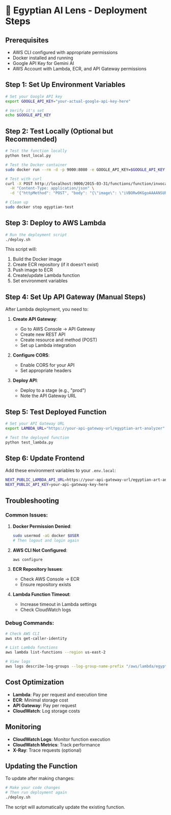 # 🚀 Egyptian AI Lens - Deployment Steps

## Prerequisites

- AWS CLI configured with appropriate permissions
- Docker installed and running
- Google API Key for Gemini AI
- AWS Account with Lambda, ECR, and API Gateway permissions

## Step 1: Set Up Environment Variables

```bash
# Set your Google API key
export GOOGLE_API_KEY="your-actual-google-api-key-here"

# Verify it's set
echo $GOOGLE_API_KEY
```

## Step 2: Test Locally (Optional but Recommended)

```bash
# Test the function locally
python test_local.py

# Test the Docker container
sudo docker run --rm -d -p 9000:8080 -e GOOGLE_API_KEY=$GOOGLE_API_KEY --name egyptian-test egyptian-art-analyzer

# Test with curl
curl -X POST http://localhost:9000/2015-03-31/functions/function/invocations \
  -H "Content-Type: application/json" \
  -d '{"httpMethod": "POST", "body": "{\"image\": \"iVBORw0KGgoAAAANSUhEUgAAAAEAAAABCAYAAAAfFcSJAAAADUlEQVR42mNkYPhfDwAChwGA60e6kgAAAABJRU5ErkJggg==\", \"speed\": \"fast\", \"imageType\": \"unknown\"}"}'

# Clean up
sudo docker stop egyptian-test
```

## Step 3: Deploy to AWS Lambda

```bash
# Run the deployment script
./deploy.sh
```

This script will:

1. Build the Docker image
2. Create ECR repository (if it doesn't exist)
3. Push image to ECR
4. Create/update Lambda function
5. Set environment variables

## Step 4: Set Up API Gateway (Manual Steps)

After Lambda deployment, you need to:

1. **Create API Gateway**:

   - Go to AWS Console → API Gateway
   - Create new REST API
   - Create resource and method (POST)
   - Set up Lambda integration

2. **Configure CORS**:

   - Enable CORS for your API
   - Set appropriate headers

3. **Deploy API**:
   - Deploy to a stage (e.g., "prod")
   - Note the API Gateway URL

## Step 5: Test Deployed Function

```bash
# Set your API Gateway URL
export LAMBDA_URL="https://your-api-gateway-url/egyptian-art-analyzer"

# Test the deployed function
python test_lambda.py
```

## Step 6: Update Frontend

Add these environment variables to your `.env.local`:

```bash
NEXT_PUBLIC_LAMBDA_API_URL=https://your-api-gateway-url/egyptian-art-analyzer
NEXT_PUBLIC_API_KEY=your-api-gateway-key-here
```

## Troubleshooting

### Common Issues:

1. **Docker Permission Denied**:

   ```bash
   sudo usermod -aG docker $USER
   # Then logout and login again
   ```

2. **AWS CLI Not Configured**:

   ```bash
   aws configure
   ```

3. **ECR Repository Issues**:

   - Check AWS Console → ECR
   - Ensure repository exists

4. **Lambda Function Timeout**:
   - Increase timeout in Lambda settings
   - Check CloudWatch logs

### Debug Commands:

```bash
# Check AWS CLI
aws sts get-caller-identity

# List Lambda functions
aws lambda list-functions --region us-east-2

# View logs
aws logs describe-log-groups --log-group-name-prefix "/aws/lambda/egyptian-art-analyzer"
```

## Cost Optimization

- **Lambda**: Pay per request and execution time
- **ECR**: Minimal storage cost
- **API Gateway**: Pay per request
- **CloudWatch**: Log storage costs

## Monitoring

- **CloudWatch Logs**: Monitor function execution
- **CloudWatch Metrics**: Track performance
- **X-Ray**: Trace requests (optional)

## Updating the Function

To update after making changes:

```bash
# Make your code changes
# Then run deployment again
./deploy.sh
```

The script will automatically update the existing function.
